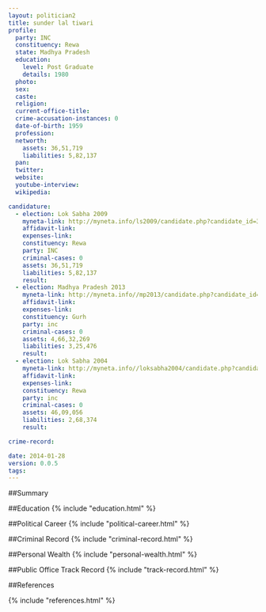 ```yaml
---
layout: politician2
title: sunder lal tiwari
profile: 
  party: INC
  constituency: Rewa
  state: Madhya Pradesh
  education: 
    level: Post Graduate
    details: 1980
  photo: 
  sex: 
  caste: 
  religion: 
  current-office-title: 
  crime-accusation-instances: 0
  date-of-birth: 1959
  profession: 
  networth: 
    assets: 36,51,719
    liabilities: 5,82,137
  pan: 
  twitter: 
  website: 
  youtube-interview: 
  wikipedia: 

candidature: 
  - election: Lok Sabha 2009
    myneta-link: http://myneta.info/ls2009/candidate.php?candidate_id=3275
    affidavit-link: 
    expenses-link: 
    constituency: Rewa 
    party: INC
    criminal-cases: 0
    assets: 36,51,719
    liabilities: 5,82,137
    result:  
  - election: Madhya Pradesh 2013
    myneta-link: http://myneta.info//mp2013/candidate.php?candidate_id=766
    affidavit-link: 
    expenses-link: 
    constituency: Gurh 
    party: inc
    criminal-cases: 0
    assets: 4,66,32,269
    liabilities: 3,25,476
    result:  
  - election: Lok Sabha 2004
    myneta-link: http://myneta.info//loksabha2004/candidate.php?candidate_id=2206
    affidavit-link: 
    expenses-link: 
    constituency: Rewa 
    party: inc
    criminal-cases: 0
    assets: 46,09,056
    liabilities: 2,68,374
    result:  

crime-record: 

date: 2014-01-28
version: 0.0.5
tags: 
---
```

##Summary


##Education
{% include "education.html" %}


##Political Career
{% include "political-career.html" %}


##Criminal Record
{% include "criminal-record.html" %}


##Personal Wealth
{% include "personal-wealth.html" %}


##Public Office Track Record
{% include "track-record.html" %}


##References


{% include "references.html" %}